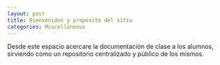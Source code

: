 ```yaml
---
layout: post
title: Bienvenidos y propósito del sitio
categories: Miscellaneous
---
```


Desde este espacio acercare la documentación de clase a los alumnos, sirviendo como un repositorio centralizado y público de los mismos.